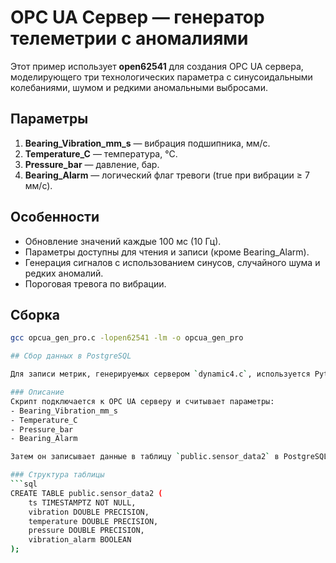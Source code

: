 # OPC UA Сервер — генератор телеметрии с аномалиями

Этот пример использует **open62541** для создания OPC UA сервера, моделирующего
три технологических параметра с синусоидальными колебаниями, шумом и редкими аномальными выбросами.

## Параметры
1. **Bearing_Vibration_mm_s** — вибрация подшипника, мм/с.
2. **Temperature_C** — температура, °C.
3. **Pressure_bar** — давление, бар.
4. **Bearing_Alarm** — логический флаг тревоги (true при вибрации ≥ 7 мм/с).

## Особенности
- Обновление значений каждые 100 мс (10 Гц).
- Параметры доступны для чтения и записи (кроме Bearing_Alarm).
- Генерация сигналов с использованием синусов, случайного шума и редких аномалий.
- Пороговая тревога по вибрации.

## Сборка
```bash
gcc opcua_gen_pro.c -lopen62541 -lm -o opcua_gen_pro

## Сбор данных в PostgreSQL

Для записи метрик, генерируемых сервером `dynamic4.c`, используется Python‑скрипт `reader4.py`.

### Описание
Скрипт подключается к OPC UA серверу и считывает параметры:
- Bearing_Vibration_mm_s
- Temperature_C
- Pressure_bar
- Bearing_Alarm

Затем он записывает данные в таблицу `public.sensor_data2` в PostgreSQL с меткой времени.

### Структура таблицы
```sql
CREATE TABLE public.sensor_data2 (
    ts TIMESTAMPTZ NOT NULL,
    vibration DOUBLE PRECISION,
    temperature DOUBLE PRECISION,
    pressure DOUBLE PRECISION,
    vibration_alarm BOOLEAN
);

